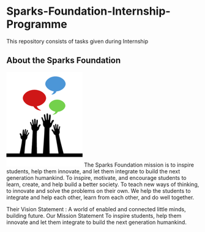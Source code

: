 # Sparks-Foundation-Internship-Programme
This repository consists of tasks given during Internship

## About the Sparks Foundation
![alt text](https://github.com/ferozqureshi/Sparks-Foundation-Internship-Programme/blob/main/logo_small.png/)
The Sparks Foundation mission is to inspire students, help them innovate, and let them integrate to build the next generation humankind. To inspire, motivate, and encourage students to learn, create, and help build a better society. To teach new ways of thinking, to innovate and solve the problems on their own. We help the students to integrate and help each other, learn from each other, and do well together.

Their Vision Statement : A world of enabled and connected little minds, building future. Our Mission Statement To inspire students, help them innovate and let them integrate to build the next generation humankind.
